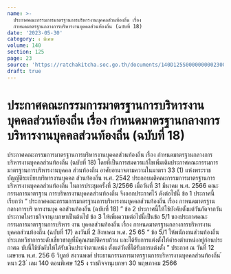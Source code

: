 ```yaml
---
name: >-
  ประกาศคณะกรรมการมาตรฐานการบริหารงานบุคคลส่วนท้องถิ่น เรื่อง
  กำหนดมาตรฐานกลางการบริหารงานบุคคลส่วนท้องถิ่น (ฉบับที่ 18)
date: '2023-05-30'
category: ง พิเศษ
volume: 140
section: 125
page: 23
source: 'https://ratchakitcha.soc.go.th/documents/140D125S0000000002300.pdf'
draft: true
---
```


# ประกาศคณะกรรมการมาตรฐานการบริหารงานบุคคลส่วนท้องถิ่น เรื่อง กำหนดมาตรฐานกลางการบริหารงานบุคคลส่วนท้องถิ่น (ฉบับที่ 18)

ประกาศคณะกรรมการมาตรฐานการบริหารงานบุคคลส่วนท้องถิ่น เรื่อง กำหนดมาตรฐานกลางการบริหารงานบุคคลส่วนท้องถิ่น (ฉบับที่ 18) โดยที่เป็นการสมควรแก้ไขเพิ่มเติมประกาศคณะกรรมการมาตรฐานการบริหารงานบุคคล ส่วนท้องถิ่น อาศัยอานาจตามความในมาตรา 33 (1) แห่งพระราชบัญญัติระเบียบบริหารงานบุคคล ส่วนท้องถิ่น พ.ศ. 2542 ประกอบมติคณะกรรมการมาตรฐานการบริหารงานบุคคลส่วนท้องถิ่น ในการประชุมครั้งที่ 3/2566 เมื่อวันที่ 31 มีนาคม พ.ศ. 2566 คณะกรรมการมาตรฐาน การบริหารงานบุคคลส่วนท้องถิ่น จึงออกประกาศไว้ ดังต่อไปนี้ ข้อ 1 ประกาศนี้เรียกว่า “ ประกาศคณะกรรมการมาตรฐานการบริหารงานบุคคลส่วนท้องถิ่น เรื่อง กาหนดมาตรฐานกลางการบริ หารงานบุค คลส่วนท้องถิ่น (ฉบับที่ 18) ” ข้อ 2 ประกาศนี้ให้ใช้บังคับตั้งแต่วันถัดจากวันประกาศในราชกิจจานุเบกษาเป็นต้นไป ข้อ 3 ให้เพิ่มความต่อไปนี้เป็นข้อ 5/1 ของประกาศคณะกรรมการมาตรฐานการบริหาร งาน บุคคลส่วนท้องถิ่น เรื่อง กาหนดมาตรฐานกลางการบริหารงานบุคคลส่วนท้องถิ่น (ฉบับที่ 17) ลงวันที่ 2 สิงหาคม พ.ศ. 25 65 “ ข้อ 5/1 ให้พนักงานส่วนท้องถิ่นประเภทวิชาการระดับเชี่ยวชาญที่มีคุณสมบัติครบถ้วน และได้รับการแต่งตั้งให้ดำรงตำแหน่งอยู่ก่อนประกาศฉ บับนี้ใช้บังคับให้ได้รับเงินประจำตาแหน่ง ตั้งแต่วันที่ได้รับการแต่งตั้ง ” ประกาศ ณ วันที่ 12 เมษายน พ.ศ. 256 6 วิบูลย์ สงวนพงศ์ ประธานกรรมการมาตรฐานการบริหารงานบุคคลส่วนท้องถิ่น ้ หนา 23 ่ เลม 140 ตอนพิเศษ 125 ง ราชกิจจานุเบกษา 30 พฤษภาคม 2566

